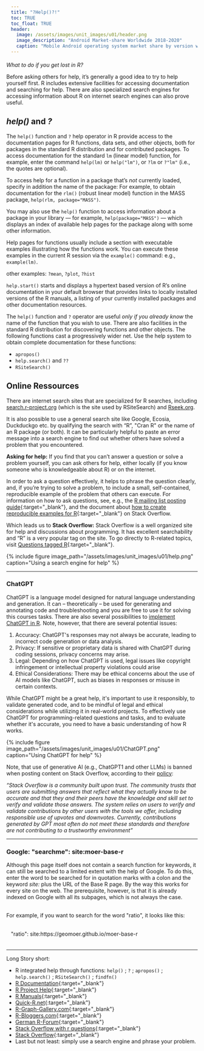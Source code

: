 ```yaml
---
title: "?Help()?!"
toc: TRUE
toc_float: TRUE
header:
  image: /assets/images/unit_images/u01/header.png
  image_description: "Android Market-share Worldwide 2018-2020"
  caption: "Mobile Android operating system market share by version worldwide from 2018 to 2020: [StatCounter](https://gs.statcounter.com/android-version-market-share/mobile/worldwide/#monthly-201907-202001) [via Statista](https://www.statista.com/statistics/921152/mobile-android-version-share-worldwide/)"
---
```

*What to do if you get lost in R?*

<!--more-->

Before asking others for help, it’s generally a good idea to try to help yourself first. R includes extensive facilities for accessing documentation and searching for help. There are also specialized search engines for accessing information about R on internet search engines can also prove useful.

## *help()* and *?*

The `help()` function and `?` help operator in R provide access to the documentation pages for R functions, data sets, and other objects, both for packages in the standard R distribution and for contributed packages. To access documentation for the standard `lm` (linear model) function, for example, enter the command `help(lm)` or `help("lm")`, or `?lm` or `?"lm"` (i.e., the quotes are optional).

To access help for a function in a package that’s *not* currently loaded, specify in addition the name of the package: For example, to obtain documentation for the `rlm()` (robust linear model) function in the MASS package, `help(rlm, package="MASS")`.

You may also use the `help()` function to access information about a package in your library — for example, `help(package="MASS")` — which displays an index of available help pages for the package along with some other information.

Help pages for functions usually include a section with executable examples illustrating how the functions work. You can execute these examples in the current R session via the `example()` command: e.g., `example(lm)`.

other examples: `?mean`, `?plot`, `?hist`

`help.start()` starts and displays a hypertext based version of R’s online documentation in your default browser that provides links to locally installed versions of the R manuals, a listing of your currently installed packages and other documentation resources.

The `help()` function and `?` operator are useful *only if you already know* the name of the function that you wish to use. There are also facilities in the standard R distribution for discovering functions and other objects. The following functions cast a progressively wider net. Use the help system to obtain complete documentation for these functions:

* `apropos()`
* `help.search()` and `??`
* `RSiteSearch()` 

## Online Ressources

There are internet search sites that are specialized for R searches, including [search.r-project.org](search.r-project.org) (which is the site used by RSiteSearch) and [Rseek.org](rseek.org).

It is also possible to use a general search site like Google, Ecosia, Duckduckgo etc. by qualifying the search with “R”, "Cran R" or the name of an R package (or both). It can be particularly helpful to paste an error message into a search engine to find out whether others have solved a problem that you encountered.

**Asking for help:**
If you find that you can’t answer a question or solve a problem yourself, you can ask others for help, either locally (if you know someone who is knowledgeable about R) or on the internet.

In order to ask a question effectively, it helps to phrase the question clearly, and, if you’re trying to solve a problem, to include a small, self-contained, reproducible example of the problem that others can execute. For information on how to ask questions, see, e.g., the [R mailing list posting guide](https://www.r-project.org/posting-guide.html){:target="_blank"}, and the document about [how to create reproducible examples for R](https://stackoverflow.com/questions/5963269/how-to-make-a-great-r-reproducible-example){:target="_blank"} on Stack Overflow.

Which leads us to **Stack Overflow:**
Stack Overflow is a well organized site for help and discussions about programming. It has excellent searchability and “R” is a very popular tag on the site. To go directly to R-related topics, visit [Questions tagged R](http://stackoverflow.com/questions/tagged/r){:target="_blank"}.

{% include figure image_path="/assets/images/unit_images/u01/help.png" caption="Using a search engine for help" %}

---
### ChatGPT

ChatGPT is a language model designed for natural language understanding and generation. It can – theoretically – be used for generating and annotating code and troubleshooting and you are free to use it for solving this courses tasks. There are also several possibilities to [implement ChatGPT in R](https://cran.r-project.org/web/packages/chatgpt/chatgpt.pdf). Note, however, that there are several potential issues:

1.  Accuracy: ChatGPT's responses may not always be accurate, leading to incorrect code generation or data analysis.
2.  Privacy: If sensitive or proprietary data is shared with ChatGPT during coding sessions, privacy concerns may arise.
3.	Legal: Depending on how ChatGPT is used, legal issues like copyright infringement or intellectual property violations could arise
4.	Ethical Considerations: There may be ethical concerns about the use of AI models like ChatGPT, such as biases in responses or misuse in certain contexts.

While ChatGPT might be a great help, it's important to use it responsibly, to validate generated code, and to be mindful of legal and ethical considerations while utilizing it in real-world projects. 
To effectively use ChatGPT for programming-related questions and tasks, and to evaluate whether it's accurate,  you need to have a basic understanding of how R works.

{% include figure image_path="/assets/images/unit_images/u01/ChatGPT.png" caption="Using ChatGPT for help" %}

Note, that use of generative AI (e.g., ChatGPT1 and other LLMs) is banned when posting content on Stack Overflow, according to their [policy](https://stackoverflow.com/help/gpt-policy):

*“Stack Overflow is a community built upon trust. The community trusts that users are submitting answers that reflect what they actually know to be accurate and that they and their peers have the knowledge and skill set to verify and validate those answers. The system relies on users to verify and validate contributions by other users with the tools we offer, including responsible use of upvotes and downvotes. Currently, contributions generated by GPT most often do not meet these standards and therefore are not contributing to a trustworthy environment”* 

---
### Google: "searchme": site:moer-base-r

<p>Although this page itself does not contain a search function for keywords, it can still be searched to a limited extent with the help of Google. To do this, enter the word to be searched for in quotation marks with a colon and the keyword <i>site:</i> plus the URL of the Base R page. By the way this works for every site on the web. The prerequisite, however, is that it is already indexed on Google with all its subpages, which is not always the case. <br> <br>

For example, if you want to search for the word "ratio", it looks like this:
</p>

<html>
<head>
<meta name="viewport" content="width=device-width, initial-scale=1">
<style>
div {
  margin-bottom: 15px;
  padding: 4px 12px;
}

.info {
  background-color: #e7f3fe;
  border-left: 6px solid #2196F3;
}

</style>
</head>
<body>
<div class="info">
  <p> "ratio": site:https://geomoer.github.io/moer-base-r </p>
</div>
</body>
</html>

---

Long Story short:

* R integrated help through functions: `help()` ; `?` ; `apropos()` ; `help.search()` ; `RSiteSearch()` ; `findfn()`
* [R Documentation](https://www.rdocumentation.org/){:target="_blank"}
* [R Project Help](https://www.r-project.org/help.html){:target="_blank"}
* [R Manuals](https://cran.r-project.org/manuals.html){:target="_blank"}
* [Quick-R.net](https://www.statmethods.net/){:target="_blank"}
* [R-Graph-Gallery.com](https://www.r-graph-gallery.com/){:target="_blank"}
* [R-Bloggers.com](https://www.r-bloggers.com/){:target="_blank"}
* [German R-Forum](http://forum.r-statistik.de/index.php){:target="_blank"}
* [Stack Overflow with r questions](http://stackoverflow.com/questions/tagged/r){:target="_blank"}
* [Stack Overflow](https://stackoverflow.com/){:target="_blank"}
* Last but not least: simply use a search engine and phrase your problem.



<!--
## Further reading

<style>.unit p {text-align: justify;}</style>
<div class="unit">
<img src="google2.png" width="515" height="443" align="right" vspace="10" hspace="20">

add some day
-->
